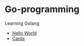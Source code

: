# Go-programming
Learning Golang

- [Hello World](https://github.com/rsundar/Go-programming/tree/master/hello_world)
- [Cards](https://github.com/rsundar/Go-programming/tree/master/Cards)


